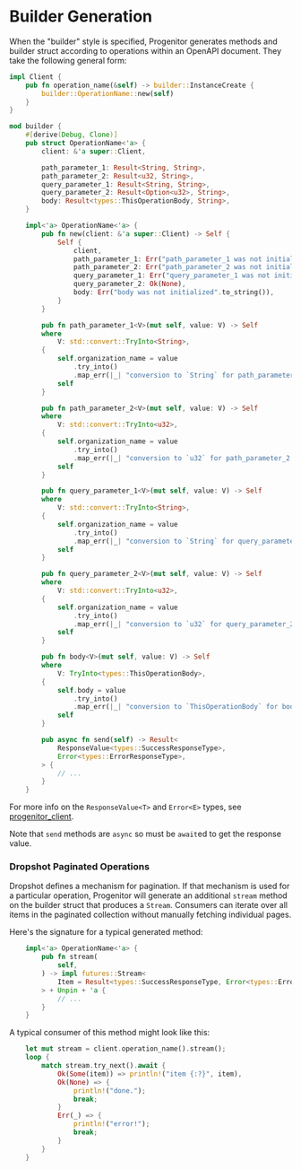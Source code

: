 # Builder Generation

When the "builder" style is specified, Progenitor generates methods and builder
struct according to operations within an OpenAPI document. They take the
following general form:

```rust
impl Client {
    pub fn operation_name(&self) -> builder::InstanceCreate {
        builder::OperationName::new(self)
    }
}

mod builder {
    #[derive(Debug, Clone)]
    pub struct OperationName<'a> {
        client: &'a super::Client,

        path_parameter_1: Result<String, String>,
        path_parameter_2: Result<u32, String>,
        query_parameter_1: Result<String, String>,
        query_parameter_2: Result<Option<u32>, String>,
        body: Result<types::ThisOperationBody, String>,
    }

    impl<'a> OperationName<'a> {
        pub fn new(client: &'a super::Client) -> Self {
            Self {
                client,
                path_parameter_1: Err("path_parameter_1 was not initialized".to_string()),
                path_parameter_2: Err("path_parameter_2 was not initialized".to_string()),
                query_parameter_1: Err("query_parameter_1 was not initialized".to_string()),
                query_parameter_2: Ok(None),
                body: Err("body was not initialized".to_string()),
            }
        }

        pub fn path_parameter_1<V>(mut self, value: V) -> Self
        where
            V: std::convert::TryInto<String>,
        {
            self.organization_name = value
                .try_into()
                .map_err(|_| "conversion to `String` for path_parameter_1 failed".to_string());
            self
        }

        pub fn path_parameter_2<V>(mut self, value: V) -> Self
        where
            V: std::convert::TryInto<u32>,
        {
            self.organization_name = value
                .try_into()
                .map_err(|_| "conversion to `u32` for path_parameter_2 failed".to_string());
            self
        }

        pub fn query_parameter_1<V>(mut self, value: V) -> Self
        where
            V: std::convert::TryInto<String>,
        {
            self.organization_name = value
                .try_into()
                .map_err(|_| "conversion to `String` for query_parameter_1 failed".to_string());
            self
        }

        pub fn query_parameter_2<V>(mut self, value: V) -> Self
        where
            V: std::convert::TryInto<u32>,
        {
            self.organization_name = value
                .try_into()
                .map_err(|_| "conversion to `u32` for query_parameter_2 failed".to_string());
            self
        }

        pub fn body<V>(mut self, value: V) -> Self
        where
            V: TryInto<types::ThisOperationBody>,
        {
            self.body = value
                .try_into()
                .map_err(|_| "conversion to `ThisOperationBody` for body failed".to_string());
            self
        }

        pub async fn send(self) -> Result<
            ResponseValue<types::SuccessResponseType>,
            Error<types::ErrorResponseType>,
        > {
            // ...
        }
    }
```

For more info on the `ResponseValue<T>` and `Error<E>` types, see
[progenitor_client](./progenitor-client.md).

Note that `send` methods are `async` so must be `await`ed to get the response value.

### Dropshot Paginated Operations

Dropshot defines a mechanism for pagination. If that mechanism is used for a
particular operation, Progenitor will generate an additional `stream` method on
the builder struct that produces a `Stream`. Consumers can iterate over all
items in the paginated collection without manually fetching individual pages.

Here's the signature for a typical generated method:

```rust
    impl<'a> OperationName<'a> {
        pub fn stream(
            self,
        ) -> impl futures::Stream<
	        Item = Result<types::SuccessResponseType, Error<types::ErrorResponseType>>
        > + Unpin + 'a {
            // ...
        }
    }
```

A typical consumer of this method might look like this:

```rust
    let mut stream = client.operation_name().stream();
    loop {
        match stream.try_next().await {
            Ok(Some(item)) => println!("item {:?}", item),
            Ok(None) => {
                println!("done.");
                break;
            }
            Err(_) => {
                println!("error!");
                break;
            }
        }
    }
```
